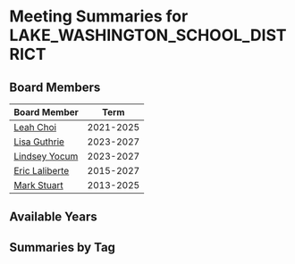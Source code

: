 # Meeting Summaries for LAKE_WASHINGTON_SCHOOL_DISTRICT

## Board Members

| Board Member       | Term           |
|--------------------|----------------|
| [Leah Choi](board_member_128.md) | 2021-2025 |
| [Lisa Guthrie](board_member_129.md) | 2023-2027 |
| [Lindsey Yocum](board_member_130.md) | 2023-2027 |
| [Eric Laliberte](board_member_131.md) | 2015-2027 |
| [Mark Stuart](board_member_132.md) | 2013-2025 |

## Available Years

## Summaries by Tag

